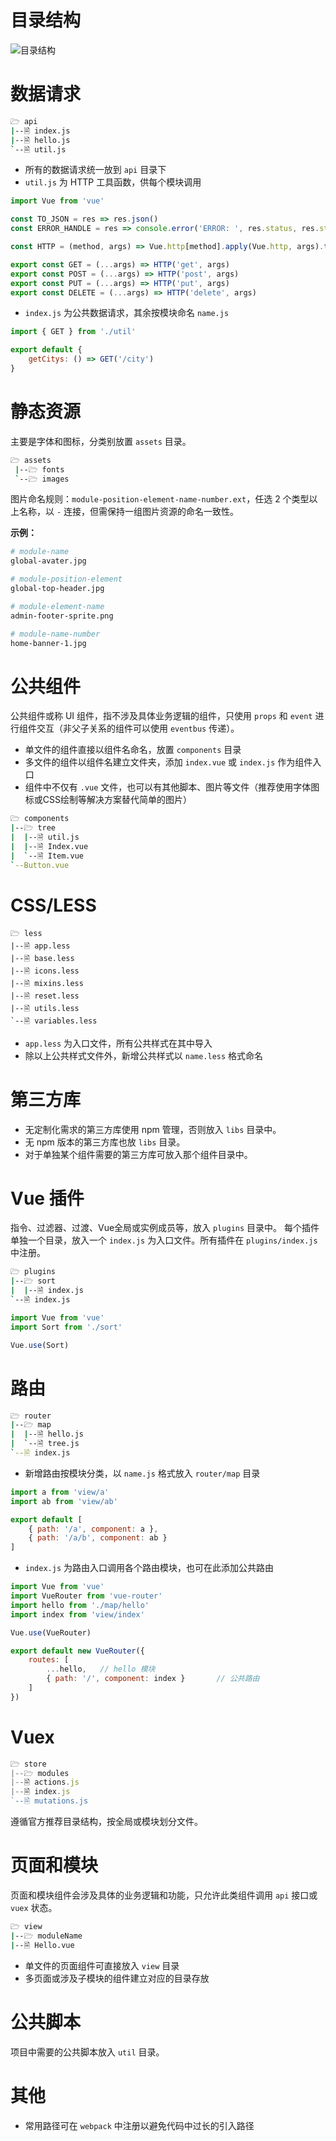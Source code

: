 # 目录结构

![目录结构](http://note.youdao.com/yws/public/resource/390e8cfca2424b9e883bc33c43a6beec/xmlnote/1558D48918A04A91AA058EF6693E3876/2335)

# 数据请求

```bash
🗁 api
|--🗎 index.js
|--🗎 hello.js
`--🗎 util.js
```

* 所有的数据请求统一放到 `api` 目录下
* `util.js` 为 HTTP 工具函数，供每个模块调用

```js
import Vue from 'vue'

const TO_JSON = res => res.json()
const ERROR_HANDLE = res => console.error('ERROR: ', res.status, res.statusText)

const HTTP = (method, args) => Vue.http[method].apply(Vue.http, args).then(TO_JSON, ERROR_HANDLE)

export const GET = (...args) => HTTP('get', args)
export const POST = (...args) => HTTP('post', args)
export const PUT = (...args) => HTTP('put', args)
export const DELETE = (...args) => HTTP('delete', args)
```

* `index.js` 为公共数据请求，其余按模块命名 `name.js`

```js
import { GET } from './util'

export default {
    getCitys: () => GET('/city')
}
```

# 静态资源

主要是字体和图标，分类别放置 `assets` 目录。

```bash
🗁 assets
 |--🗁 fonts
 `--🗁 images
```

图片命名规则：`module-position-element-name-number.ext`，任选 2 个类型以上名称，以 `-` 连接，但需保持一组图片资源的命名一致性。

**示例：**

```bash
# module-name
global-avater.jpg

# module-position-element
global-top-header.jpg

# module-element-name
admin-footer-sprite.png

# module-name-number
home-banner-1.jpg
```

# 公共组件

公共组件或称 UI 组件，指不涉及具体业务逻辑的组件，只使用 `props` 和 `event` 进行组件交互（非父子关系的组件可以使用 `eventbus` 传递）。

* 单文件的组件直接以组件名命名，放置 `components` 目录
* 多文件的组件以组件名建立文件夹，添加 `index.vue` 或 `index.js` 作为组件入口
* 组件中不仅有 `.vue` 文件，也可以有其他脚本、图片等文件（推荐使用字体图标或CSS绘制等解决方案替代简单的图片）

```bash
🗁 components
|--🗁 tree
|  |--🗎 util.js
|  |--🗎 Index.vue
|  `--🗎 Item.vue
`--Button.vue
```

# CSS/LESS

```
🗁 less
|--🗎 app.less
|--🗎 base.less
|--🗎 icons.less
|--🗎 mixins.less
|--🗎 reset.less
|--🗎 utils.less
`--🗎 variables.less
```

* `app.less` 为入口文件，所有公共样式在其中导入
* 除以上公共样式文件外，新增公共样式以 `name.less` 格式命名

# 第三方库

* 无定制化需求的第三方库使用 npm 管理，否则放入 `libs` 目录中。
* 无 npm 版本的第三方库也放 `libs` 目录。
* 对于单独某个组件需要的第三方库可放入那个组件目录中。

# Vue 插件

指令、过滤器、过渡、Vue全局或实例成员等，放入 `plugins` 目录中。
每个插件单独一个目录，放入一个 `index.js` 为入口文件。所有插件在 `plugins/index.js` 中注册。

```bash
🗁 plugins
|--🗁 sort
|  |--🗎 index.js
`--🗎 index.js
```

```js
import Vue from 'vue'
import Sort from './sort'

Vue.use(Sort)
```

# 路由

```bash
🗁 router
|--🗁 map
|  |--🗎 hello.js
|  `--🗎 tree.js
`--🗎 index.js
```

* 新增路由按模块分类，以 `name.js` 格式放入 `router/map` 目录

```js
import a from 'view/a'
import ab from 'view/ab'

export default [
    { path: '/a', component: a },
    { path: '/a/b', component: ab }
]
```

* `index.js` 为路由入口调用各个路由模块，也可在此添加公共路由

```js
import Vue from 'vue'
import VueRouter from 'vue-router'
import hello from './map/hello'
import index from 'view/index'

Vue.use(VueRouter)

export default new VueRouter({
    routes: [
        ...hello,   // hello 模块
        { path: '/', component: index }       // 公共路由
    ]
})
```

# Vuex

```js
🗁 store
|--🗁 modules
|--🗎 actions.js
|--🗎 index.js
`--🗎 mutations.js
```

遵循官方推荐目录结构，按全局或模块划分文件。

# 页面和模块

页面和模块组件会涉及具体的业务逻辑和功能，只允许此类组件调用 `api` 接口或 `vuex` 状态。

```bash
🗁 view
|--🗁 moduleName
|--🗎 Hello.vue
```

* 单文件的页面组件可直接放入 `view` 目录
* 多页面或涉及子模块的组件建立对应的目录存放

# 公共脚本

项目中需要的公共脚本放入 `util` 目录。

# 其他

* 常用路径可在 `webpack` 中注册以避免代码中过长的引入路径

